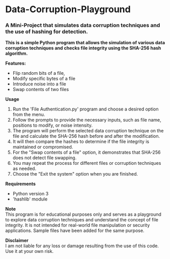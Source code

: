 # Data-Corruption-Playground
<h3>A Mini-Project that simulates data corruption techniques and the use of hashing for detection.</h3>

**This is a simple Python program that allows the simulation of various data corruption techniques and checks file integrity using the SHA-256 hash algorithm.**

**Features:**
<ul>
<li>Flip random bits of a file,
<li>Modify specific bytes of a file
<li>Introduce noise into a file
<li>Swap contents of two files
</ul>

**Usage**
<ol>
  <li>Run the 'File Authentication.py' program and choose a desired option from the menu.</li>
  <li>Follow the prompts to provide the necessary inputs, such as file name, positions to modify, or noise intensity.</li>
  <li>The program will perform the selected data corruption technique on the file and calculate the SHA-256 hash before and after the modification.</li>
  <li>It will then compare the hashes to determine if the file integrity is maintained or compromised.</li>
  <li>For the "Swap contents of a file" option, it demonstrates that SHA-256 does not detect file swapping.</li>
  <li>You may repeat the process for different files or corruption techniques as needed.</li>
  <li>Choose the "Exit the system" option when you are finished.</li>
</ol>

**Requirements**
<ul>
  <li>Python version 3</li>
  <li>'hashlib' module</li>
</ul>

**Note**<br>
This program is for educational purposes only and serves as a playground to explore data corruption techniques and understand the concept of file integrity. It is not intended for real-world file manipulation or security applications.
Sample files have been added for the same purpose.

**Disclaimer**<br>
I am not liable for any loss or damage resulting from the use of this code. Use it at your own risk.
